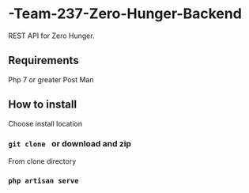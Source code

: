 # -Team-237-Zero-Hunger-Backend
REST API for Zero Hunger. 

## Requirements  
Php 7 or greater
Post Man

## How to install
Choose install location
###  `git clone ` or download and zip

From clone directory
### `php artisan serve `

